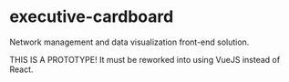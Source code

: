 # executive-cardboard
Network management and data visualization front-end solution.

THIS IS A PROTOTYPE!
It must be reworked into using VueJS instead of React.
